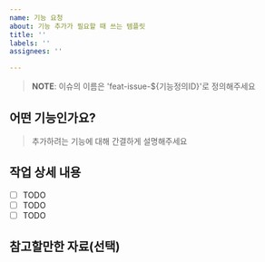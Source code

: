 ```yaml
---
name: 기능 요청
about: 기능 추가가 필요할 때 쓰는 템플릿
title: ''
labels: ''
assignees: ''

---
```

>**NOTE**: 이슈의 이름은 'feat-issue-${기능정의ID}'로 정의해주세요


## 어떤 기능인가요?

> 추가하려는 기능에 대해 간결하게 설명해주세요

## 작업 상세 내용

- [ ] TODO
- [ ] TODO
- [ ] TODO

## 참고할만한 자료(선택)
